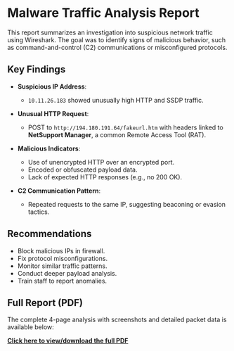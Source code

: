 #  Malware Traffic Analysis Report

This report summarizes an investigation into suspicious network traffic using Wireshark. The goal was to identify signs of malicious behavior, such as command-and-control (C2) communications or misconfigured protocols.

## Key Findings

- **Suspicious IP Address**:  
  - `10.11.26.183` showed unusually high HTTP and SSDP traffic.

- **Unusual HTTP Request**:  
  - POST to `http://194.180.191.64/fakeurl.htm` with headers linked to **NetSupport Manager**, a common Remote Access Tool (RAT).

- **Malicious Indicators**:  
  - Use of unencrypted HTTP over an encrypted port.  
  - Encoded or obfuscated payload data.  
  - Lack of expected HTTP responses (e.g., no 200 OK).

- **C2 Communication Pattern**:  
  - Repeated requests to the same IP, suggesting beaconing or evasion tactics.

## Recommendations

- Block malicious IPs in firewall.
- Fix protocol misconfigurations.
- Monitor similar traffic patterns.
- Conduct deeper payload analysis.
- Train staff to report anomalies.

## Full Report (PDF)
The complete 4-page analysis with screenshots and detailed packet data is available below:

 [**Click here to view/download the full PDF**](https://docs.google.com/document/d/19NahycBQy8IYPffSQy6FRHrvk2-1NGVE9jHQnMrkRXc/edit?usp=sharing)
